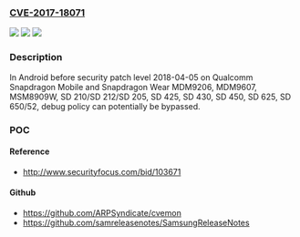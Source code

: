 ### [CVE-2017-18071](https://cve.mitre.org/cgi-bin/cvename.cgi?name=CVE-2017-18071)
![](https://img.shields.io/static/v1?label=Product&message=Snapdragon%20Mobile%2C%20Snapdragon%20Wear&color=blue)
![](https://img.shields.io/static/v1?label=Version&message=n%2Fa&color=blue)
![](https://img.shields.io/static/v1?label=Vulnerability&message=Improper%20Access%20Control%20in%20Core&color=brighgreen)

### Description

In Android before security patch level 2018-04-05 on Qualcomm Snapdragon Mobile and Snapdragon Wear MDM9206, MDM9607, MSM8909W, SD 210/SD 212/SD 205, SD 425, SD 430, SD 450, SD 625, SD 650/52, debug policy can potentially be bypassed.

### POC

#### Reference
- http://www.securityfocus.com/bid/103671

#### Github
- https://github.com/ARPSyndicate/cvemon
- https://github.com/samreleasenotes/SamsungReleaseNotes

